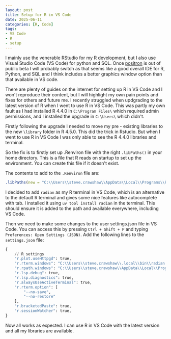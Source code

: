 ```yaml
---
layout: post
title: Setup for R in VS Code
date: 2025-06-11
categories: [R, Code]
tags:
- VS Code
- R
- setup
---
```


I mainly use the venerable RStudio for my R development, but I also use Visual Studio Code (VS Code) for python and SQL. Once [positron](https://positron.posit.co/start.html) is out of public beta I will probably switch as that seems like a good overall IDE for R, Python, and SQL and I think includes a better graphics window option than that available in VS code.

There are plenty of guides on the internet for setting up R in VS Code and I won't reproduce their content, but I will highlight my own pain points and fixes for others and future me. I recently struggled when updgrading to the latest version of R when I went to use R in VS Code. This was partly my own fault as I had installed R 4.4.0 in `C:\Program Files\` which required admin permissions, and I installed the upgrade in `C:\Users\` which didn't.

Firstly following the upgrade I needed to move my pre - existing libraries to the new `\library` folder in R 4.5.0. This did the trick in Rstudio. But when I went to use R in VS Code I was only able to see the R 4.4.0 libraries and terminal.

So the fix is to firstly set up .Renviron file with the right `.libPaths()` in your home directory. This is a file that R reads on startup to set up the environment. You can create this file if it doesn't exist.

The contents to add to the `.Renviron` file are:

```r
.libPaths(new = "C:\\Users\\steve.crawshaw\\AppData\\Local\\Programs\\R\\R-4.5.0\\library")
```
I decided to add `radian` as my R terminal in VS Code, which is an alternative to the default R terminal and gives some nice features like autocomplete with tab. I installed it using `uv tool install radian` in the terminal. This should ensure it is added to the path and available everywhere, including VS Code.

Then we need to make some changes to the user settings.json file in VS Code. You can access this by pressing `Ctrl + Shift + P` and typing `Preferences: Open Settings (JSON)`.
Add the following lines to the `settings.json` file:

```python
{
    // R settings
    "r.plot.useHttpgd": true,
    "r.rterm.windows": "C:\\Users\\steve.crawshaw\\.local\\bin\\radian.exe",
    "r.rpath.windows": "C:\\Users\\steve.crawshaw\\AppData\\Local\\Programs\\R\\R-4.5.0\\bin\\R.exe",
    "r.lsp.debug": true,
    "r.lsp.diagnostics": true,
    "r.alwaysUseActiveTerminal": true,
    "r.rterm.option": [
        "--no-save",
        "--no-restore"
    ],
    "r.bracketedPaste": true,
    "r.sessionWatcher": true,
}
```
Now all works as expected. I can use R in VS Code with the latest version and all my libraries are available.
